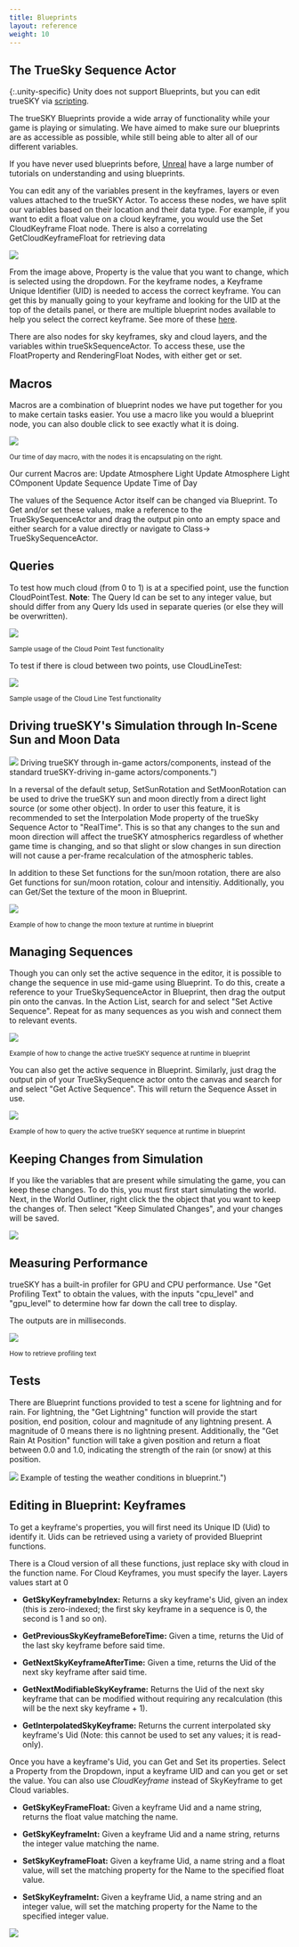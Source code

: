 ```yaml
---
title: Blueprints
layout: reference
weight: 10
---
```






The TrueSky Sequence Actor
--------------------------

{:.unity-specific}
Unity does not support Blueprints, but you can edit trueSKY via [scripting](/unity/scripting).

The trueSKY Blueprints provide a wide array of functionality while your game is playing or simulating. We have aimed to make sure our blueprints are as accessible as possible, while still being able to alter all of our different variables.

If you have never used blueprints before, [Unreal](https://docs.unrealengine.com/en-US/Engine/Blueprints/index.html) have a large number of tutorials on understanding and using blueprints.

You can edit any of the variables present in the keyframes, layers or even values attached to the trueSKY Actor. To access these nodes, we have split our variables based on their location and their data type. For example, if you want to edit a float value on a cloud keyframe, you would use the Set CloudKeyframe Float node. There is also a correlating GetCloudKeyframeFloat for retrieving data

![](/Images/unreal/CloudKeyframeFloat.png)



From the image above, Property is the value that you want to change, which is selected using the dropdown. For the keyframe nodes, a Keyframe Unique Identifier (UID) is needed to access the correct keyframe. You can get this by manually going to your keyframe and looking for the UID at the top of the details panel, or there are multiple blueprint nodes available to help you select the correct keyframe. See more of these [here](#accessingKeyframesThroughBlueprints).

There are also nodes for sky keyframes, sky and cloud layers, and the variables within trueSkSequenceActor. To access these, use the FloatProperty and RenderingFloat Nodes, with either get or set.

Macros
------------
Macros are a combination of blueprint nodes we have put together for you to make certain tasks easier. You use a macro like you would a blueprint node, you can also double click to see exactly what it is doing.

![](/Images/unreal/timeofdaymacro.png)


<sup>Our time of day macro, with the nodes it is encapsulating on the right.</sup>


Our current Macros are:
Update Atmosphere Light
Update Atmosphere Light COmponent
Update Sequence
Update Time of Day

The values of the Sequence Actor itself can be changed via Blueprint. To Get and/or set these values, make a reference to the TrueSkySequenceActor and drag the output pin onto an empty space and either search for a value directly or navigate to Class-> TrueSkySequenceActor.


Queries
------------

To test how much cloud (from 0 to 1) is at a specified point, use the function CloudPointTest. **Note**: The Query Id can be set to any integer value, but should differ from any Query Ids used in separate queries (or else they will be overwritten).

![](/Images/unreal/CloudPointTest.png)

<sup>Sample usage of the Cloud Point Test functionality</sup>

To test if there is cloud between two points, use CloudLineTest:

![](/Images/unreal/CloudLineTest.png)

<sup>Sample usage of the Cloud Line Test functionality</sup> 

Driving trueSKY's Simulation through In-Scene Sun and Moon Data 
---------------------------
![](/Images/unreal/SetFromSunAndMoon.png )
Driving trueSKY through in-game actors/components, instead of the standard trueSKY-driving in-game actors/components.")

In a reversal of the default setup, SetSunRotation and SetMoonRotation can be used to drive the trueSKY sun and moon directly from a direct light source (or some other object). In order to user this feature, it is recommended to set the Interpolation Mode property of the trueSky Sequence Actor to "RealTime". This is so that any changes to the sun and moon direction will affect the trueSKY atmospherics regardless of whether game time is changing, and so that slight or slow changes in sun direction will not cause a per-frame recalculation of the atmospheric tables.

In addition to these Set functions for the sun/moon rotation, there are also Get functions for sun/moon rotation, colour and intensitiy. Additionally, you can Get/Set the texture of the moon in Blueprint.

![](/Images/unreal/GetSetMoonTexture.png)

<sup> Example of how to change the moon texture at runtime in blueprint </sup>

Managing Sequences
------------------------

Though you can only set the active sequence in the editor, it is possible to change the sequence in use mid-game using Blueprint. To do this, create a reference to your TrueSkySequenceActor in Blueprint, then drag the output pin onto the canvas. In the Action List, search for and select "Set Active Sequence". Repeat for as many sequences as you wish and connect them to relevant events. 

![](/Images/unreal/SetActiveSequence.png)

<sup>Example of how to change the active trueSKY sequence at runtime in blueprint </sup>

You can also get the active sequence in Blueprint. Similarly, just drag the output pin of your TrueSkySequence actor onto the canvas and search for and select "Get Active Sequence". This will return the Sequence Asset in use. 

![](/Images/unreal/GetActiveSequence.png)


<sup>Example of how to query the active trueSKY sequence at runtime in blueprint</sup>


Keeping Changes from Simulation
-------------------------

If you like the variables that are present while simulating the game, you can keep these changes. To do this, you must first start simulating the world. Next, in the World Outliner, right click the the object that you want to keep the changes of. Then select "Keep Simulated Changes", and your changes will be saved.

![](/Images/unreal/simulatedchanges.png)




Measuring Performance
------------------

trueSKY has a built-in profiler for GPU and CPU performance. Use "Get Profiling Text" to obtain the values, with the inputs "cpu_level" and "gpu_level" to determine how far down the call tree to display.

The outputs are in milliseconds.

![](/Images/unreal/GetProfilingText.png)

<sup> How to retrieve profiling text </sup>

Tests
--------

There are Blueprint functions provided to test a scene for lightning and for rain. For lightning, the "Get Lightning" function will provide the start position, end position, colour and magnitude of any lightning present. A magnitude of 0 means there is no lightning present. Additionally, the "Get Rain At Position" function will take a given position and return a float between 0.0 and 1.0, indicating the strength of the rain (or snow) at this position.

![](/Images/unreal/LightningRainTest.png )
Example of testing the weather conditions in blueprint.")


Editing in Blueprint: Keyframes
--------------------------

To get a keyframe's properties, you will first need its Unique ID (Uid) to identify it. Uids can be retrieved using a variety of provided Blueprint functions.

There is a Cloud version of all these functions, just replace sky with cloud in the function name. For Cloud Keyframes, you must specify the layer. Layers values start at 0

* **GetSkyKeyframebyIndex:** Returns a sky keyframe's Uid, given an index (this is zero-indexed; the first sky keyframe in a sequence is 0, the second is 1 and so on).

* **GetPreviousSkyKeyframeBeforeTime:** Given a time, returns the Uid of the last sky keyframe before said time.

* **GetNextSkyKeyframeAfterTime:** Given a time, returns the Uid of the next sky keyframe after said time.

* **GetNextModifiableSkyKeyframe:** Returns the Uid of the next sky keyframe that can be modified without requiring any recalculation (this will be the next sky keyframe + 1).

* **GetInterpolatedSkyKeyframe:** Returns the current interpolated sky keyframe's Uid (Note: this cannot be used to set any values; it is read-only).

Once you have a keyframe's Uid, you can Get and Set its properties. Select a Property from the Dropdown, input a keyframe UID and can you get or set the value. You can also use *CloudKeyframe* instead of SkyKeyframe to get Cloud variables.

* **GetSkyKeyFrameFloat:** Given a keyframe Uid and a name string, returns the float value matching the name.

* **GetSkyKeyframeInt:** Given a keyframe Uid and a name string, returns the integer value matching the name.

* **SetSkyKeyframeFloat:** Given a keyframe Uid, a name string and a float value, will set the matching property for the Name to the specified float value.

* **SetSkyKeyframeInt:** Given a keyframe Uid, a name string and an integer value, will set the matching property for the Name to the specified integer value.

![](/Images/unreal/BPGetSet.png)



